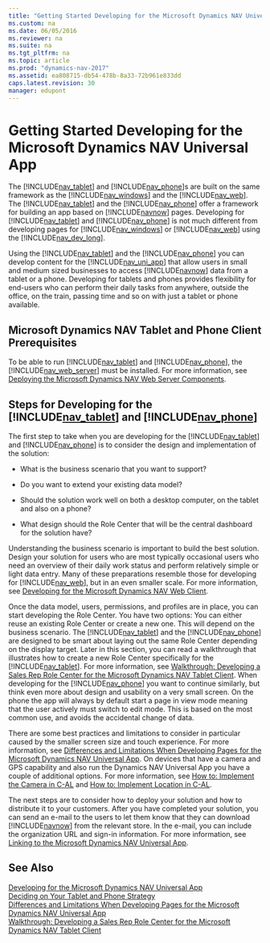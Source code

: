 ```yaml
---
title: "Getting Started Developing for the Microsoft Dynamics NAV Universal App"
ms.custom: na
ms.date: 06/05/2016
ms.reviewer: na
ms.suite: na
ms.tgt_pltfrm: na
ms.topic: article
ms.prod: "dynamics-nav-2017"
ms.assetid: ea808715-db54-478b-8a33-72b961e833dd
caps.latest.revision: 30
manager: edupont
---
```

# Getting Started Developing for the Microsoft Dynamics NAV Universal App
The [!INCLUDE[nav_tablet](includes/nav_tablet_md.md)] and [!INCLUDE[nav_phone](includes/nav_phone_md.md)]s are built on the same framework as the [!INCLUDE[nav_windows](includes/nav_windows_md.md)] and the [!INCLUDE[nav_web](includes/nav_web_md.md)]. The [!INCLUDE[nav_tablet](includes/nav_tablet_md.md)] and the [!INCLUDE[nav_phone](includes/nav_phone_md.md)] offer a framework for building an app based on [!INCLUDE[navnow](includes/navnow_md.md)] pages. Developing for [!INCLUDE[nav_tablet](includes/nav_tablet_md.md)] and [!INCLUDE[nav_phone](includes/nav_phone_md.md)] is not much different from developing pages for [!INCLUDE[nav_windows](includes/nav_windows_md.md)] or [!INCLUDE[nav_web](includes/nav_web_md.md)] using the [!INCLUDE[nav_dev_long](includes/nav_dev_long_md.md)].  
  
 Using the [!INCLUDE[nav_tablet](includes/nav_tablet_md.md)] and the [!INCLUDE[nav_phone](includes/nav_phone_md.md)] you can develop content for the [!INCLUDE[nav_uni_app](includes/nav_uni_app_md.md)] that allow users in small and medium sized businesses to access [!INCLUDE[navnow](includes/navnow_md.md)] data from a tablet or a phone. Developing for tablets and phones provides flexibility for end-users who can perform their daily tasks from anywhere, outside the office, on the train, passing time and so on with just a tablet or phone available.  
  
## Microsoft Dynamics NAV Tablet and Phone Client Prerequisites  
 To be able to run [!INCLUDE[nav_tablet](includes/nav_tablet_md.md)] and [!INCLUDE[nav_phone](includes/nav_phone_md.md)], the [!INCLUDE[nav_web_server](includes/nav_web_server_md.md)] must be installed. For more information, see [Deploying the Microsoft Dynamics NAV Web Server Components](Deploying-the-Microsoft-Dynamics-NAV-Web-Server-Components.md).  
  
## Steps for Developing for the [!INCLUDE[nav_tablet](includes/nav_tablet_md.md)] and [!INCLUDE[nav_phone](includes/nav_phone_md.md)]  
 The first step to take when you are developing for the [!INCLUDE[nav_tablet](includes/nav_tablet_md.md)] and [!INCLUDE[nav_phone](includes/nav_phone_md.md)] is to consider the design and implementation of the solution:  
  
-   What is the business scenario that you want to support?  
  
-   Do you want to extend your existing data model?  
  
-   Should the solution work well on both a desktop computer, on the tablet and also on a phone?  
  
-   What design should the Role Center that will be the central dashboard for the solution have?  
  
 Understanding the business scenario is important to build the best solution. Design your solution for users who are most typically occasional users who need an overview of their daily work status and perform relatively simple or light data entry. Many of these preparations resemble those for developing for [!INCLUDE[nav_web](includes/nav_web_md.md)], but in an even smaller scale. For more information, see [Developing for the Microsoft Dynamics NAV Web Client](Developing-for-the-Microsoft-Dynamics-NAV-Web-Client.md).  
  
 Once the data model, users, permissions, and profiles are in place, you can start developing the Role Center. You have two options: You can either reuse an existing Role Center or create a new one. This will depend on the business scenario. The [!INCLUDE[nav_tablet](includes/nav_tablet_md.md)] and the [!INCLUDE[nav_phone](includes/nav_phone_md.md)] are designed to be smart about laying out the same Role Center depending on the display target. Later in this section, you can read a walkthrough that illustrates how to create a new Role Center specifically for the [!INCLUDE[nav_tablet](includes/nav_tablet_md.md)]. For more information, see [Walkthrough: Developing a Sales Rep Role Center for the Microsoft Dynamics NAV Tablet Client](Walkthrough--Developing-a-Sales-Rep-Role-Center-for-the-Microsoft-Dynamics-NAV-Tablet-Client.md). When developing for the [!INCLUDE[nav_phone](includes/nav_phone_md.md)] you want to continue similarly, but think even more about design and usability on a very small screen. On the phone the app will always by default start a page in view mode meaning that the user actively must switch to edit mode. This is based on the most common use, and avoids the accidental change of data.  
  
 There are some best practices and limitations to consider in particular caused by the smaller screen size and touch experience. For more information, see [Differences and Limitations When Developing Pages for the Microsoft Dynamics NAV Universal App](Differences-and-Limitations-When-Developing-Pages-for-the-Microsoft-Dynamics-NAV-Universal-App.md). On devices that have a camera and GPS capability and also run the Dynamics NAV Universal App you have a couple of additional options. For more information, see [How to: Implement the Camera in C-AL](How-to--Implement-the-Camera-in-C-AL.md) and [How to: Implement Location in C-AL](How-to--Implement-Location-in-C-AL.md).  
  
 The next steps are to consider how to deploy your solution and how to distribute it to your customers. After you have completed your solution, you can send an e-mail to the users to let them know that they can download [!INCLUDE[navnow](includes/navnow_md.md)] from the relevant store. In the e-mail, you can include the organization URL and sign-in information. For more information, see [Linking to the Microsoft Dynamics NAV Universal App](Linking-to-the-Microsoft-Dynamics-NAV-Universal-App.md).  
  
## See Also  
 [Developing for the Microsoft Dynamics NAV Universal App](Developing-for-the-Microsoft-Dynamics-NAV-Universal-App.md)   
 [Deciding on Your Tablet and Phone Strategy](Deciding-on-Your-Tablet-and-Phone-Strategy.md)   
 [Differences and Limitations When Developing Pages for the Microsoft Dynamics NAV Universal App](Differences-and-Limitations-When-Developing-Pages-for-the-Microsoft-Dynamics-NAV-Universal-App.md)   
 [Walkthrough: Developing a Sales Rep Role Center for the Microsoft Dynamics NAV Tablet Client](Walkthrough--Developing-a-Sales-Rep-Role-Center-for-the-Microsoft-Dynamics-NAV-Tablet-Client.md)